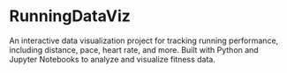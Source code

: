 # RunningDataViz
An interactive data visualization project for tracking running performance, including distance, pace, heart rate, and more. Built with Python and Jupyter Notebooks to analyze and visualize fitness data.
